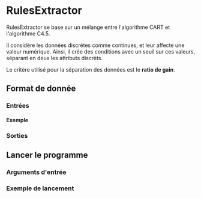 # RulesExtractor

RulesExtractor se base sur un mélange entre l'algorithme CART et l'algorithme C4.5.

Il considère les données discrètes comme continues, et leur affecte une valeur numérique.
Ainsi, il crée des conditions avec un seuil sur ces valeurs, séparant en deux les attributs discrèts.

Le critère utilisé pour la séparation des données est le **ratio de gain**.

## Format de donnée

### Entrées


#### Exemple


### Sorties

## Lancer le programme

### Arguments d'entrée

### Exemple de lancement
